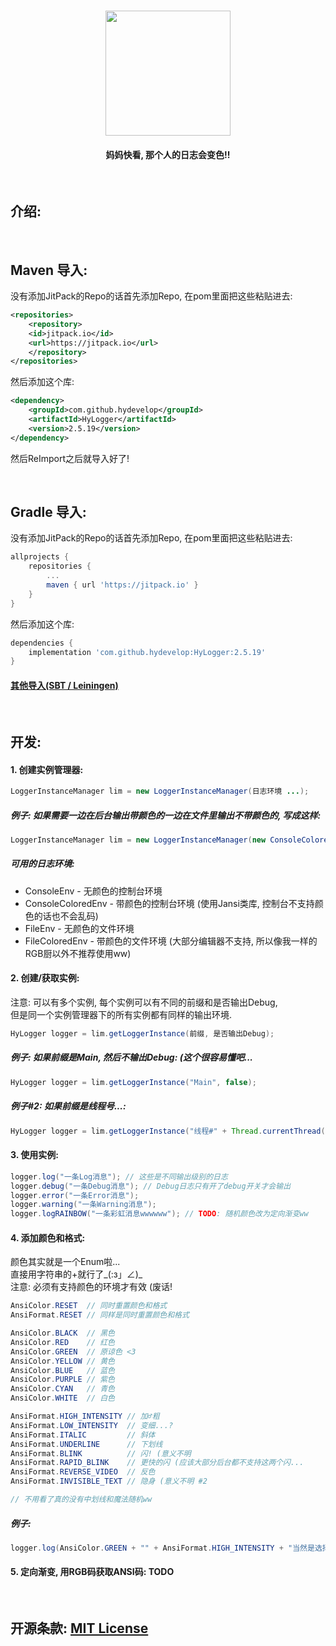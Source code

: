 <h1 align="center">
    <a href="#!">
        <img src="https://i.imgur.com/4dkZaN1.png" height="200">
    </a>
    <h4 align="center">
    妈妈快看, 那个人的日志会变色!!
    </h4>
</h1>

<br>

<a name="introduction"></a>
介绍:
--------



<br>

<a name="maven"></a>
Maven 导入:
--------

没有添加JitPack的Repo的话首先添加Repo, 在pom里面把这些粘贴进去:

```xml
<repositories>
    <repository>
    <id>jitpack.io</id>
    <url>https://jitpack.io</url>
    </repository>
</repositories>
```

然后添加这个库:

```xml
<dependency>
    <groupId>com.github.hydevelop</groupId>
    <artifactId>HyLogger</artifactId>
    <version>2.5.19</version>
</dependency>
```

然后ReImport之后就导入好了!

<br>

<a name="gradle"></a>
Gradle 导入:
--------

没有添加JitPack的Repo的话首先添加Repo, 在pom里面把这些粘贴进去:

```gradle
allprojects {
    repositories {
        ...
        maven { url 'https://jitpack.io' }
    }
}
```

然后添加这个库:

```gradle
dependencies {
    implementation 'com.github.hydevelop:HyLogger:2.5.19'
}
```

<!-- 每次更新都要手动改这些版本号好烦的_(:з」∠)_... -->

#### [其他导入(SBT / Leiningen)](https://jitpack.io/#hydevelop/HyLogger/2.5.19)

<br>

<a name="development"></a>
开发:
--------

#### 1. 创建实例管理器:

```java
LoggerInstanceManager lim = new LoggerInstanceManager(日志环境 ...);
```

##### 例子: 如果需要一边在后台输出带颜色的一边在文件里输出不带颜色的, 写成这样:

```java
LoggerInstanceManager lim = new LoggerInstanceManager(new ConsoleColoredEnv(), new FileEnv("logs", "log"));
```

##### 可用的日志环境:

* ConsoleEnv - 无颜色的控制台环境
* ConsoleColoredEnv - 带颜色的控制台环境 (使用Jansi类库, 控制台不支持颜色的话也不会乱码)
* FileEnv - 无颜色的文件环境
* FileColoredEnv - 带颜色的文件环境 (大部分编辑器不支持, 所以像我一样的RGB厨以外不推荐使用ww)

#### 2. 创建/获取实例:

注意: 可以有多个实例, 每个实例可以有不同的前缀和是否输出Debug,<br> 
      但是同一个实例管理器下的所有实例都有同样的输出环境.

```java
HyLogger logger = lim.getLoggerInstance(前缀, 是否输出Debug);
```

##### 例子: 如果前缀是Main, 然后不输出Debug: (这个很容易懂吧...

```java
HyLogger logger = lim.getLoggerInstance("Main", false);
```

##### 例子#2: 如果前缀是线程号...:

```java
HyLogger logger = lim.getLoggerInstance("线程#" + Thread.currentThread().getId(), false);
```

#### 3. 使用实例:

```java
logger.log("一条Log消息"); // 这些是不同输出级别的日志
logger.debug("一条Debug消息"); // Debug日志只有开了debug开关才会输出
logger.error("一条Error消息");
logger.warning("一条Warning消息");
logger.logRAINBOW("一条彩虹消息wwwwww"); // TODO: 随机颜色改为定向渐变ww
```

#### 4. 添加颜色和格式:

颜色其实就是一个Enum啦...<br>
直接用字符串的+就行了_(:з」∠)_
<br>
注意: 必须有支持颜色的环境才有效 (废话!

```java
AnsiColor.RESET  // 同时重置颜色和格式
AnsiFormat.RESET // 同样是同时重置颜色和格式

AnsiColor.BLACK  // 黑色
AnsiColor.RED    // 红色
AnsiColor.GREEN  // 原谅色 <3
AnsiColor.YELLOW // 黄色
AnsiColor.BLUE   // 蓝色
AnsiColor.PURPLE // 紫色
AnsiColor.CYAN   // 青色
AnsiColor.WHITE  // 白色

AnsiFormat.HIGH_INTENSITY // 加♂粗
AnsiFormat.LOW_INTENSITY  // 变细...?
AnsiFormat.ITALIC         // 斜体
AnsiFormat.UNDERLINE      // 下划线
AnsiFormat.BLINK          // 闪! (意义不明
AnsiFormat.RAPID_BLINK    // 更快的闪 (应该大部分后台都不支持这两个闪...
AnsiFormat.REVERSE_VIDEO  // 反色
AnsiFormat.INVISIBLE_TEXT // 隐身 (意义不明 #2

// 不用看了真的没有中划线和魔法随机ww
```

##### 例子:

```java
logger.log(AnsiColor.GREEN + "" + AnsiFormat.HIGH_INTENSITY + "当然是选择原谅她!");
```

#### 5. 定向渐变, 用RGB码获取ANSI码: TODO

<br>

<a name="license"></a>
开源条款: [MIT License](/LICENSE)
--------
